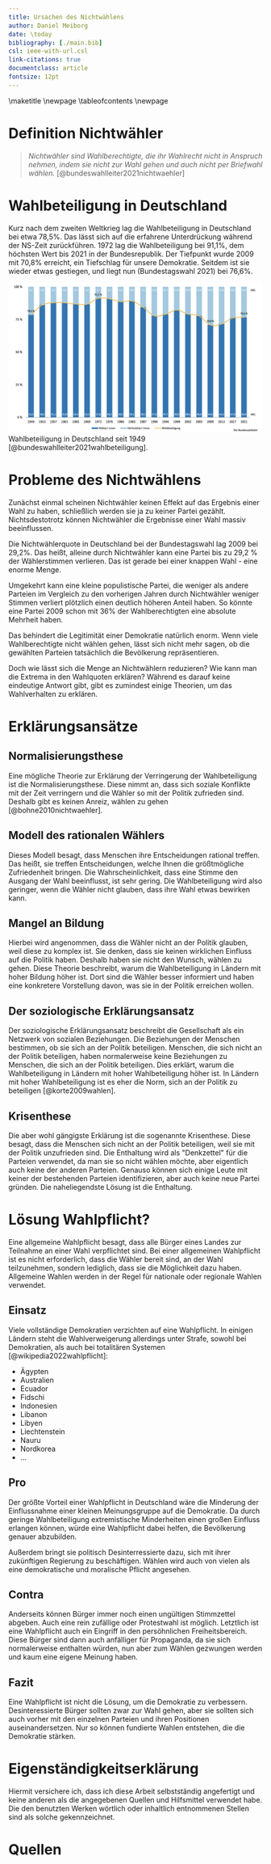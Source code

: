 ```yaml
---
title: Ursachen des Nichtwählens
author: Daniel Meiborg
date: \today
bibliography: [./main.bib]
csl: ieee-with-url.csl
link-citations: true
documentclass: article
fontsize: 12pt
---
```


\maketitle
\newpage
\tableofcontents
\newpage

# Definition Nichtwähler
> *Nichtwähler sind Wahlberechtigte, die ihr Wahlrecht nicht in Anspruch nehmen,
> indem sie nicht zur Wahl gehen und auch nicht per Briefwahl wählen.*
[@bundeswahlleiter2021nichtwaehler]

# Wahlbeteiligung in Deutschland
Kurz nach dem zweiten Weltkrieg lag die Wahlbeteiligung in Deutschland bei etwa
78,5%. Das lässt sich auf die erfahrene Unterdrückung während der NS-Zeit
zurückführen. 1972 lag die Wahlbeteiligung bei 91,1%, dem höchsten Wert bis 2021
in der Bundesrepublik. Der Tiefpunkt wurde 2009 mit 70,8% erreicht, ein
Tiefschlag für unsere Demokratie. Seitdem ist sie wieder etwas gestiegen, und
liegt nun (Bundestagswahl 2021) bei 76,6%.

![](images/Statistik-Wahlbeteiligung-Deutschland-seit-1949.png)
Wahlbeteiligung in Deutschland seit 1949 [@bundeswahlleiter2021wahlbeteiligung].

# Probleme des Nichtwählens
Zunächst einmal scheinen Nichtwähler keinen Effekt auf das Ergebnis einer Wahl
zu haben, schließlich werden sie ja zu keiner Partei gezählt. Nichtsdestotrotz
können Nichtwähler die Ergebnisse einer Wahl massiv beeinflussen.

Die Nichtwählerquote in Deutschland bei der Bundestagswahl lag 2009 bei 29,2%.
Das heißt, alleine durch Nichtwähler kann eine Partei bis zu 29,2 % der
Wählerstimmen verlieren. Das ist gerade bei einer knappen Wahl - eine enorme
Menge.

Umgekehrt kann eine kleine populistische Partei, die weniger als andere Parteien
im Vergleich zu den vorherigen Jahren durch Nichtwähler weniger Stimmen verliert
plötzlich einen deutlich höheren Anteil haben. So könnte eine Partei 2009 schon
mit 36% der Wahlberechtigten eine absolute Mehrheit haben.

Das behindert die Legitimität einer Demokratie natürlich enorm. Wenn viele
Wahlberechtigte nicht wählen gehen, lässt sich nicht mehr sagen, ob die
gewählten Parteien tatsächlich die Bevölkerung repräsentieren.

Doch wie lässt sich die Menge an Nichtwählern reduzieren? Wie kann man die
Extrema in den Wahlquoten erklären? Während es darauf keine eindeutige Antwort
gibt, gibt es zumindest einige Theorien, um das Wahlverhalten zu erklären.


# Erklärungsansätze

## Normalisierungsthese
Eine mögliche Theorie zur Erklärung der Verringerung der Wahlbeteiligung ist die
Normalisierungsthese. Diese nimmt an, dass sich soziale Konflikte mit der Zeit
verringern und die Wähler so mit der Politik zufrieden sind. Deshalb gibt es
keinen Anreiz, wählen zu gehen [@bohne2010nichtwaehler].

## Modell des rationalen Wählers
Dieses Modell besagt, dass Menschen ihre Entscheidungen rational treffen. Das
heißt, sie treffen Entscheidungen, welche Ihnen die größtmögliche Zufriedenheit
bringen. Die Wahrscheinlichkeit, dass eine Stimme den Ausgang der Wahl
beeinflusst, ist sehr gering. Die Wahlbeteiligung wird also geringer, wenn die
Wähler nicht glauben, dass ihre Wahl etwas bewirken kann.

## Mangel an Bildung
Hierbei wird angenommen, dass die Wähler nicht an der Politik glauben, weil
diese zu komplex ist. Sie denken, dass sie keinen wirklichen Einfluss auf die
Politik haben. Deshalb haben sie nicht den Wunsch, wählen zu gehen. Diese
Theorie beschreibt, warum die Wahlbeteiligung in Ländern mit hoher Bildung höher
ist. Dort sind die Wähler besser informiert und haben eine konkretere
Vorstellung davon, was sie in der Politik erreichen wollen.

## Der soziologische Erklärungsansatz
Der soziologische Erklärungsansatz beschreibt die Gesellschaft als ein Netzwerk
von sozialen Beziehungen. Die Beziehungen der Menschen bestimmen, ob sie sich an
der Politik beteiligen. Menschen, die sich nicht an der Politik beteiligen,
haben normalerweise keine Beziehungen zu Menschen, die sich an der Politik
beteiligen. Dies erklärt, warum die Wahlbeteiligung in Ländern mit hoher
Wahlbeteiligung höher ist. In Ländern mit hoher Wahlbeteiligung ist es eher die
Norm, sich an der Politik zu beteiligen [@korte2009wahlen].

## Krisenthese
Die aber wohl gängigste Erklärung ist die sogenannte Krisenthese. Diese besagt,
dass die Menschen sich nicht an der Politik beteiligen, weil sie mit der Politik
unzufrieden sind. Die Enthaltung wird als "Denkzettel" für die Parteien
verwendet, da man sie so nicht wählen möchte, aber eigentlich auch keine der
anderen Parteien. Genauso können sich einige Leute mit keiner der bestehenden
Parteien identifizieren, aber auch keine neue Partei gründen. Die naheliegendste
Lösung ist die Enthaltung.

# Lösung Wahlpflicht?
Eine allgemeine Wahlpflicht besagt, dass alle Bürger eines Landes zur Teilnahme
an einer Wahl verpflichtet sind. Bei einer allgemeinen Wahlpflicht ist es nicht
erforderlich, dass die Wähler bereit sind, an der Wahl teilzunehmen, sondern
lediglich, dass sie die Möglichkeit dazu haben. Allgemeine Wahlen werden in der
Regel für nationale oder regionale Wahlen verwendet.


## Einsatz
Viele vollständige Demokratien verzichten auf eine Wahlpflicht. In einigen
Ländern steht die Wahlverweigerung allerdings unter Strafe, sowohl bei
Demokratien, als auch bei totalitären Systemen [@wikipedia2022wahlpflicht]:

- Ägypten
- Australien
- Ecuador
- Fidschi
- Indonesien
- Libanon
- Libyen
- Liechtenstein
- Nauru
- Nordkorea
- ...

## Pro
Der größte Vorteil einer Wahlpflicht in Deutschland wäre die Minderung der
Einflussnahme einer kleinen Meinungsgruppe auf die Demokratie. Da durch geringe
Wahlbeteiligung extremistische Minderheiten einen großen Einfluss erlangen
können, würde eine Wahlpflicht dabei helfen, die Bevölkerung genauer abzubilden.

Außerdem bringt sie politisch Desinterressierte dazu, sich mit ihrer zukünftigen
Regierung zu beschäftigen. Wählen wird auch von vielen als eine demokratische
und moralische Pflicht angesehen.

## Contra
Anderseits können Bürger immer noch einen ungültigen Stimmzettel abgeben. Auch
eine rein zufällige oder Protestwahl ist möglich. Letztlich ist eine Wahlpflicht
auch ein Eingriff in den persöhnlichen Freiheitsbereich. Diese Bürger sind dann
auch anfälliger für Propaganda, da sie sich normalerweise enthalten würden, nun
aber zum Wählen gezwungen werden und kaum eine eigene Meinung haben.

## Fazit
Eine Wahlpflicht ist nicht die Lösung, um die Demokratie zu verbessern.
Desinteressierte Bürger sollten zwar zur Wahl gehen, aber sie sollten sich auch
vorher mit den einzelnen Parteien und ihren Positionen auseinandersetzen. Nur
so können fundierte Wahlen entstehen, die die Demokratie stärken.

# Eigenständigkeitserklärung
Hiermit versichere ich, dass ich diese Arbeit selbstständig angefertigt und
keine anderen als die angegebenen Quellen und Hilfsmittel verwendet habe. Die
den benutzten Werken wörtlich oder inhaltlich entnommenen Stellen sind als
solche gekennzeichnet.

# Quellen